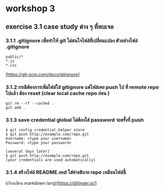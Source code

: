# workshop 3

## exercise 3.1  case study ต่าง ๆ ที่พบเจอ
### 3.1.1 .gitignore เพื่อทำให้ git ไม่สนใจไฟล์ที่เปลี่ยนแปลง ตัวอย่างไฟล์ .gitignore
```
public/*
*.js
*.css
```
[https://git-scm.com/docs/gitignore]
### 3.1.2 กรณีต้องการเพิ่มไฟล์ใส่ gitignore แต่ไฟล์เคย push ไป ที่ remote repo ไปแล้ว ต้อง reset (clear local cache repo ก่อน )
```
git rm --rf --cached .
git add .
```
### 3.1.3 save credential global ไม่ต้องใส่ password จะครั้งที่ push
```
$ git config credential.helper store
$ git push http://example.com/repo.git
Username: <type your username>
Password: <type your password>

[several days later]
$ git push http://example.com/repo.git
[your credentials are used automatically]
```

### 3.1.4 สร้างไฟล์ README.md ใส่คำอธิบาย repo เหมือนไฟล์นี้
(เรียนเขียน markdown lang)[https://dillinger.io/]